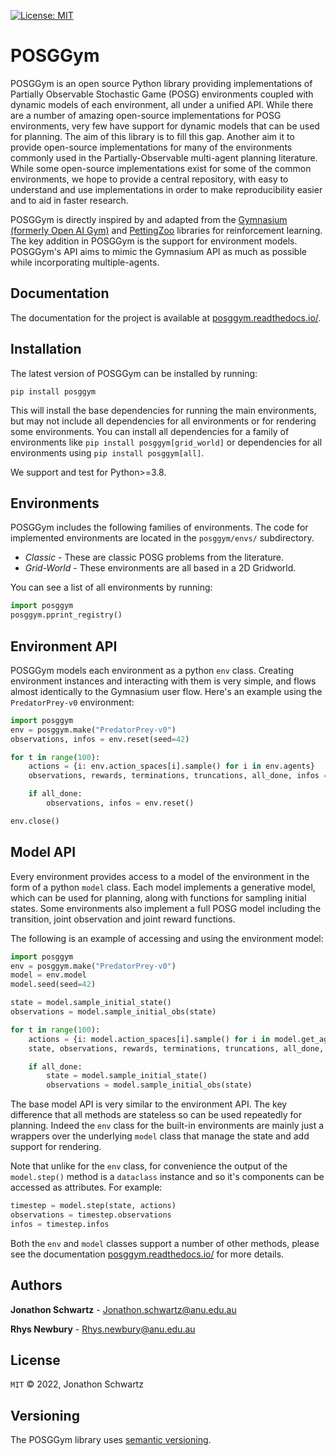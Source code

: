 [![License: MIT](https://img.shields.io/badge/License-MIT-yellow.svg)](https://opensource.org/licenses/MIT)

# POSGGym

POSGGym is an open source Python library providing implementations of Partially Observable Stochastic Game (POSG) environments coupled with dynamic models of each environment, all under a unified API. While there are a number of amazing open-source implementations for POSG environments, very few have support for dynamic models that can be used for planning. The aim of this library is to fill this gap. Another aim it to provide open-source implementations for many of the environments commonly used in the Partially-Observable multi-agent planning literature. While some open-source implementations exist for some of the common environments, we hope to provide a central repository, with easy to understand and use implementations in order to make reproducibility easier and to aid in faster research.

POSGGym is directly inspired by and adapted from the [Gymnasium (formerly Open AI Gym)](https://gymnasium.farama.org/) and [PettingZoo](https://pettingzoo.farama.org/) libraries for reinforcement learning. The key addition in POSGGym is the support for environment models. POSGGym's API aims to mimic the Gymnasium API as much as possible while incorporating multiple-agents.


## Documentation

The documentation for the project is available at [posggym.readthedocs.io/](https://posggym.readthedocs.io/).


## Installation

The latest version of POSGGym can be installed by running:

```
pip install posggym
```

This will install the base dependencies for running the main environments, but may not include all dependencies for all environments or for rendering some environments. You can install all dependencies for a family of environments like `pip install posggym[grid_world]` or dependencies for all environments using `pip install posggym[all]`.

We support and test for Python>=3.8.


## Environments

POSGGym includes the following families of environments. The code for implemented environments are located in the `posggym/envs/` subdirectory.

- *Classic* - These are classic POSG problems from the literature.
- *Grid-World* - These environments are all based in a 2D Gridworld.

You can see a list of all environments by running:

```python
import posggym
posggym.pprint_registry()

```


## Environment API

POSGGym models each environment as a python `env` class. Creating environment instances and interacting with them is very simple, and flows almost identically to the Gymnasium user flow. Here's an example using the `PredatorPrey-v0` environment:

```python
import posggym
env = posggym.make("PredatorPrey-v0")
observations, infos = env.reset(seed=42)

for t in range(100):
    actions = {i: env.action_spaces[i].sample() for i in env.agents}
    observations, rewards, terminations, truncations, all_done, infos = env.step(actions)

    if all_done:
        observations, infos = env.reset()

env.close()
```


## Model API

Every environment provides access to a model of the environment in the form of a python `model` class. Each model implements a generative model, which can be used for planning, along with functions for sampling initial states. Some environments also implement a full POSG model including the transition, joint observation and joint reward functions.

The following is an example of accessing and using the environment model:


```python
import posggym
env = posggym.make("PredatorPrey-v0")
model = env.model
model.seed(seed=42)

state = model.sample_initial_state()
observations = model.sample_initial_obs(state)

for t in range(100):
    actions = {i: model.action_spaces[i].sample() for i in model.get_agents(state)}
    state, observations, rewards, terminations, truncations, all_done, infos = model.step(state, actions)

    if all_done:
        state = model.sample_initial_state()
        observations = model.sample_initial_obs(state)
```

The base model API is very similar to the environment API. The key difference that all methods are stateless so can be used repeatedly for planning. Indeed the `env` class for the built-in environments are mainly just a wrappers over the underlying `model` class that manage the state and add support for rendering.

Note that unlike for the `env` class, for convenience the output of the `model.step()` method is a `dataclass` instance and so it's components can be accessed as attributes. For example:

```python
timestep = model.step(state, actions)
observations = timestep.observations
infos = timestep.infos
```

Both the `env` and `model` classes support a number of other methods, please see the documentation [posggym.readthedocs.io/](https://posggym.readthedocs.io/) for more details.


## Authors

**Jonathon Schwartz** - Jonathon.schwartz@anu.edu.au

**Rhys Newbury** - Rhys.newbury@anu.edu.au

## License

`MIT` © 2022, Jonathon Schwartz


## Versioning

The POSGGym library uses [semantic versioning](https://semver.org/).
